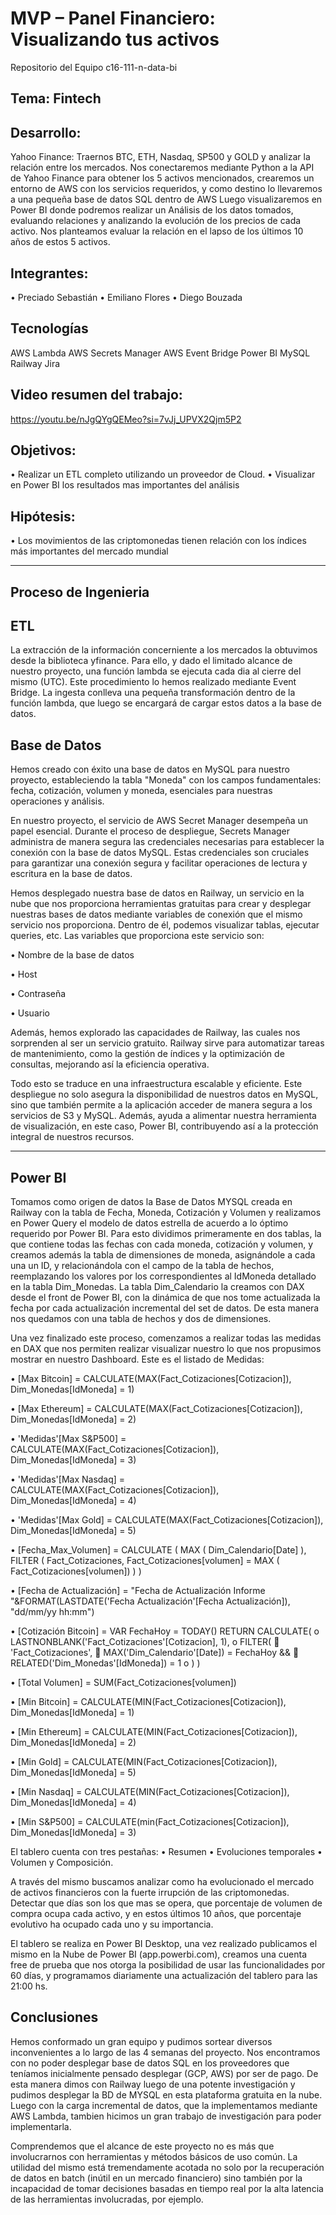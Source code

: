 # MVP – Panel Financiero: Visualizando tus activos
Repositorio del Equipo c16-111-n-data-bi


## Tema: Fintech
## Desarrollo: 
Yahoo Finance: Traernos BTC, ETH, Nasdaq, SP500 y GOLD y analizar la relación entre los mercados.
Nos conectaremos mediante Python a la API de Yahoo Finance para obtener los 5 activos mencionados, crearemos un entorno de AWS con los servicios requeridos, y como destino lo llevaremos a una pequeña base de datos SQL dentro de AWS 
Luego visualizaremos en Power BI donde podremos realizar un Análisis de los datos tomados, evaluando relaciones y analizando la evolución de los precios de cada activo.
Nos planteamos evaluar la relación en el lapso de los últimos 10 años de estos 5 activos.

## Integrantes:
• Preciado Sebastián
• Emiliano Flores
• Diego Bouzada

## Tecnologías
AWS Lambda
AWS Secrets Manager
AWS Event Bridge
Power BI
MySQL
Railway
Jira

## Video resumen del trabajo: 
https://youtu.be/nJgQYgQEMeo?si=7vJj_UPVX2Qjm5P2

## Objetivos: 
•	Realizar un ETL completo utilizando un proveedor de Cloud. 
•	Visualizar en Power BI los resultados mas importantes del análisis

## Hipótesis:
•	Los movimientos de las criptomonedas tienen relación con los índices más importantes del mercado mundial

------------------------------------------------------

## Proceso de Ingenieria

## ETL

La extracción de la información concerniente a los mercados la obtuvimos desde la biblioteca yfinance. Para ello, y dado el limitado alcance de nuestro proyecto, una función lambda se ejecuta cada dia al cierre del mismo (UTC). Este procedimiento lo hemos realizado mediante Event Bridge.
La ingesta conlleva una pequeña transformación dentro de la función lambda, que luego se encargará de cargar estos datos a la base de datos.

## Base de Datos

Hemos creado con éxito una base de datos en MySQL para nuestro proyecto, estableciendo la tabla "Moneda" con los campos fundamentales: fecha, cotización, volumen y moneda, esenciales para nuestras operaciones y análisis.

En nuestro proyecto, el servicio de AWS Secret Manager desempeña un papel esencial. Durante el proceso de despliegue, Secrets Manager administra de manera segura las credenciales necesarias para establecer la conexión con la base de datos MySQL. Estas credenciales son cruciales para garantizar una conexión segura y facilitar operaciones de lectura y escritura en la base de datos.

Hemos desplegado nuestra base de datos en Railway, un servicio en la nube que nos proporciona herramientas gratuitas para crear y desplegar nuestras bases de datos mediante variables de conexión que el mismo servicio nos proporciona. Dentro de él, podemos visualizar tablas, ejecutar queries, etc. Las variables que proporciona este servicio son:

• Nombre de la base de datos

• Host

• Contraseña

• Usuario

Además, hemos explorado las capacidades de Railway, las cuales nos sorprenden al ser un servicio gratuito. Railway sirve para automatizar tareas de mantenimiento, como la gestión de índices y la optimización de consultas, mejorando así la eficiencia operativa.

Todo esto se traduce en una infraestructura escalable y eficiente. Este despliegue no solo asegura la disponibilidad de nuestros datos en MySQL, sino que también permite a la aplicación acceder de manera segura a los servicios de S3 y MySQL. Además, ayuda a alimentar nuestra herramienta de visualización, en este caso, Power BI, contribuyendo así a la protección integral de nuestros recursos.
_________________________________

## Power BI

Tomamos como origen de datos la Base de Datos MYSQL creada en Railway con la tabla de Fecha, Moneda, Cotización y Volumen y realizamos en Power Query el modelo de datos estrella de acuerdo a lo óptimo requerido por Power BI.
Para esto dividimos primeramente en dos tablas, la que contiene todas las fechas con cada moneda, cotización y volumen, y creamos además la tabla de dimensiones de moneda, asignándole a cada una un ID, y relacionándola con el campo de la tabla de hechos, reemplazando los valores por los correspondientes al IdMoneda detallado en la tabla Dim_Monedas.
La tabla Dim_Calendario la creamos con DAX desde el front de Power BI, con la dinámica de que nos tome actualizada la fecha por cada actualización incremental del set de datos.
De esta manera nos quedamos con una tabla de hechos y dos de dimensiones.

Una vez finalizado este proceso, comenzamos a realizar todas las medidas en DAX que nos permiten realizar visualizar nuestro lo que nos propusimos mostrar en nuestro Dashboard.
Este es el listado de Medidas:

•	[Max Bitcoin] = CALCULATE(MAX(Fact_Cotizaciones[Cotizacion]), Dim_Monedas[IdMoneda] = 1)

•	[Max Ethereum] = CALCULATE(MAX(Fact_Cotizaciones[Cotizacion]), Dim_Monedas[IdMoneda] = 2)

•	'Medidas'[Max S&P500] = CALCULATE(MAX(Fact_Cotizaciones[Cotizacion]), Dim_Monedas[IdMoneda] = 3)

•	'Medidas'[Max Nasdaq] = CALCULATE(MAX(Fact_Cotizaciones[Cotizacion]), Dim_Monedas[IdMoneda] = 4)

•	'Medidas'[Max Gold] = CALCULATE(MAX(Fact_Cotizaciones[Cotizacion]), Dim_Monedas[IdMoneda] = 5)

•	[Fecha_Max_Volumen] = CALCULATE (
MAX ( Dim_Calendario[Date] ),
FILTER ( Fact_Cotizaciones, Fact_Cotizaciones[volumen] = MAX ( Fact_Cotizaciones[volumen]) )
)

•	[Fecha de Actualización] = "Fecha de Actualización Informe "&FORMAT(LASTDATE('Fecha Actualización'[Fecha Actualización]), "dd/mm/yy hh:mm")

•	[Cotización Bitcoin] = VAR FechaHoy = TODAY()
RETURN
CALCULATE(
o	LASTNONBLANK('Fact_Cotizaciones'[Cotizacion], 1),
o	FILTER(
	'Fact_Cotizaciones',
	MAX('Dim_Calendario'[Date]) = FechaHoy &&
	RELATED('Dim_Monedas'[IdMoneda]) = 1
o	)
)

•	[Total Volumen] = SUM(Fact_Cotizaciones[volumen])

•	[Min Bitcoin] = CALCULATE(MIN(Fact_Cotizaciones[Cotizacion]), Dim_Monedas[IdMoneda] = 1)

•	[Min Ethereum] = CALCULATE(MIN(Fact_Cotizaciones[Cotizacion]), Dim_Monedas[IdMoneda] = 2)

•	[Min Gold] = CALCULATE(MIN(Fact_Cotizaciones[Cotizacion]), Dim_Monedas[IdMoneda] = 5)

•	[Min Nasdaq] = CALCULATE(MIN(Fact_Cotizaciones[Cotizacion]), Dim_Monedas[IdMoneda] = 4)

•	[Min S&P500] = CALCULATE(min(Fact_Cotizaciones[Cotizacion]), Dim_Monedas[IdMoneda] = 3)

El tablero cuenta con tres pestañas:
•	Resumen
•	Evoluciones temporales
•	Volumen y Composición.

A través del mismo buscamos analizar como ha evolucionado el mercado de activos financieros con la fuerte irrupción de las criptomonedas. Detectar que días son los que mas se opera, que porcentaje de volumen de compra ocupa cada activo, y en estos últimos 10 años, que porcentaje evolutivo ha ocupado cada uno y su importancia.

El tablero se realiza en Power BI Desktop, una vez realizado publicamos el mismo en la Nube de Power BI (app.powerbi.com), creamos una cuenta free de prueba que nos otorga la posibilidad de usar las funcionalidades por 60 días, y programamos diariamente una actualización del tablero para las 21:00 hs.

## Conclusiones

Hemos conformado un gran equipo y pudimos sortear diversos inconvenientes a lo largo de las 4 semanas del proyecto. Nos encontramos con no poder desplegar base de datos SQL en los proveedores que teníamos inicialmente pensado desplegar (GCP, AWS) por ser de pago. De esta manera dimos con Railway luego de una potente investigación y pudimos desplegar la BD de MYSQL en esta plataforma gratuita en la nube. Luego con la carga incremental de datos, que la implementamos mediante AWS Lambda, tambien hicimos un gran trabajo de investigación para poder implementarla.

Comprendemos que el alcance de este proyecto no es más que involucrarnos con herramientas y métodos básicos de uso común. La utilidad del mismo está tremendamente acotada no solo por la recuperación de datos en batch (inútil en un mercado financiero) sino también por la incapacidad de tomar decisiones basadas en tiempo real por la alta latencia de las herramientas involucradas, por ejemplo.
